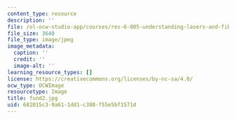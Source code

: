 ```yaml
---
content_type: resource
description: ''
file: /ol-ocw-studio-app/courses/res-6-005-understanding-lasers-and-fiberoptics-spring-2008/682015c39a611dd1c380f55e5bf1571d_fund2.jpg
file_size: 3640
file_type: image/jpeg
image_metadata:
  caption: ''
  credit: ''
  image-alt: ''
learning_resource_types: []
license: https://creativecommons.org/licenses/by-nc-sa/4.0/
ocw_type: OCWImage
resourcetype: Image
title: fund2.jpg
uid: 682015c3-9a61-1dd1-c380-f55e5bf1571d
---
```

